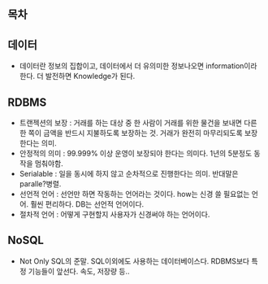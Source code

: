 ## 목차

## 데이터 
- 데이터란 정보의 집합이고, 데이터에서 더 유의미한 정보나오면 information이라 한다. 더 발전하면 Knowledge가 된다.
## RDBMS 
- 트랜젝션의 보장 : 거래를 하는 대상 중 한 사람이 거래를 위한 물건을 보내면 다른 한 쪽이 금액을 반드시 지불하도록 보장하는 것. 거래가 완전히 마무리되도록 보장한다는 의미. 
- 안정적의 의미 : 99.999% 이상 운영이 보장되야 한다는 의미다. 1년의 5분정도 동작을 멈춰야함. 
- Serialable : 일을 동시에 하지 않고 순차적으로 진행한다는 의미. 반대말은 paralle?병렬. 
- 선언적 언어 : 선언만 하면 작동하는 언어라는 것이다. how는 신경 쓸 필요없는 언어. 훨씬 편리하다. DB는 선언적 언어이다.
- 절차적 언어 : 어떻게 구현할지 사용자가 신경써야 하는 언어이다.

## NoSQL 
- Not Only SQL의 준말. SQL이외에도 사용하는 데이터베이스다. RDBMS보다 특정 기능들이 앞선다. 속도, 저장량 등..  
